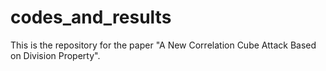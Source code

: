 # codes_and_results
This is the repository for the paper "A New Correlation Cube Attack Based on Division Property".
